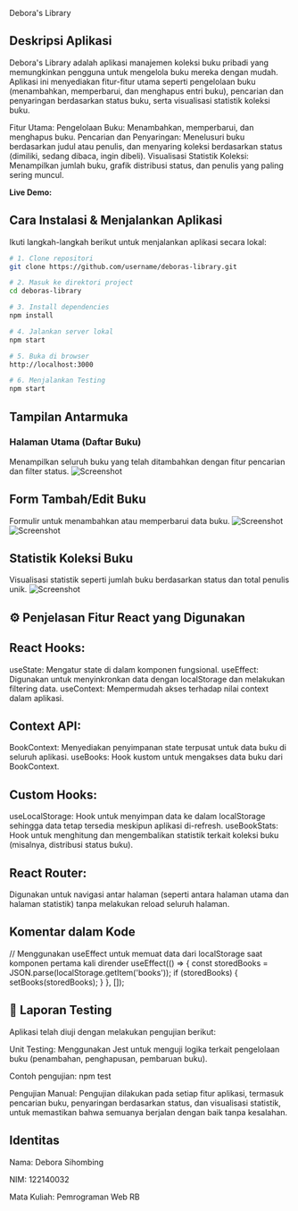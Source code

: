 Debora's Library

## Deskripsi Aplikasi
Debora's Library adalah aplikasi manajemen koleksi buku pribadi yang memungkinkan pengguna untuk mengelola buku mereka dengan mudah. Aplikasi ini menyediakan fitur-fitur utama seperti pengelolaan buku (menambahkan, memperbarui, dan menghapus entri buku), pencarian dan penyaringan berdasarkan status buku, serta visualisasi statistik koleksi buku.

Fitur Utama:
Pengelolaan Buku: Menambahkan, memperbarui, dan menghapus buku.
Pencarian dan Penyaringan: Menelusuri buku berdasarkan judul atau penulis, dan menyaring koleksi berdasarkan status (dimiliki, sedang dibaca, ingin dibeli).
Visualisasi Statistik Koleksi: Menampilkan jumlah buku, grafik distribusi status, dan penulis yang paling sering muncul.

**Live Demo:** 

## Cara Instalasi & Menjalankan Aplikasi

Ikuti langkah-langkah berikut untuk menjalankan aplikasi secara lokal:

```bash
# 1. Clone repositori
git clone https://github.com/username/deboras-library.git

# 2. Masuk ke direktori project
cd deboras-library

# 3. Install dependencies
npm install

# 4. Jalankan server lokal
npm start

# 5. Buka di browser
http://localhost:3000

# 6. Menjalankan Testing
npm start
```

## Tampilan Antarmuka

### Halaman Utama (Daftar Buku)

Menampilkan seluruh buku yang telah ditambahkan dengan fitur pencarian dan filter status.
![Screenshot](./src/img/halamanUtama.png)

## Form Tambah/Edit Buku

Formulir untuk menambahkan atau memperbarui data buku.
![Screenshot](./src/img/halamanUtama.png)
![Screenshot](./src/img/halamanEdit.png)

## Statistik Koleksi Buku

Visualisasi statistik seperti jumlah buku berdasarkan status dan total penulis unik.
![Screenshot](./src/img/halamanStatistik.png)

## ⚙️ Penjelasan Fitur React yang Digunakan

## React Hooks:
useState: Mengatur state di dalam komponen fungsional.
useEffect: Digunakan untuk menyinkronkan data dengan localStorage dan melakukan filtering data.
useContext: Mempermudah akses terhadap nilai context dalam aplikasi.

## Context API:
BookContext: Menyediakan penyimpanan state terpusat untuk data buku di seluruh aplikasi.
useBooks: Hook kustom untuk mengakses data buku dari BookContext.

## Custom Hooks:
useLocalStorage: Hook untuk menyimpan data ke dalam localStorage sehingga data tetap tersedia meskipun aplikasi di-refresh.
useBookStats: Hook untuk menghitung dan mengembalikan statistik terkait koleksi buku (misalnya, distribusi status buku).

## React Router:
Digunakan untuk navigasi antar halaman (seperti antara halaman utama dan halaman statistik) tanpa melakukan reload seluruh halaman.

## Komentar dalam Kode
// Menggunakan useEffect untuk memuat data dari localStorage saat komponen pertama kali dirender
useEffect(() => {
  const storedBooks = JSON.parse(localStorage.getItem('books'));
  if (storedBooks) {
    setBooks(storedBooks);
  }
}, []);

## 🧪 Laporan Testing

Aplikasi telah diuji dengan melakukan pengujian berikut:

Unit Testing: Menggunakan Jest untuk menguji logika terkait pengelolaan buku (penambahan, penghapusan, pembaruan buku).

Contoh pengujian:
npm test

Pengujian Manual: Pengujian dilakukan pada setiap fitur aplikasi, termasuk pencarian buku, penyaringan berdasarkan status, dan visualisasi statistik, untuk memastikan bahwa semuanya berjalan dengan baik tanpa kesalahan.

## Identitas

Nama: Debora Sihombing

NIM: 122140032

Mata Kuliah: Pemrograman Web RB
